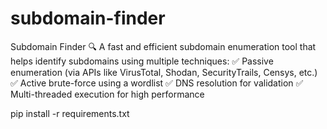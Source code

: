 # subdomain-finder
Subdomain Finder 🔍 A fast and efficient subdomain enumeration tool that helps identify subdomains using multiple techniques: 
✅ Passive enumeration (via APIs like VirusTotal, Shodan, SecurityTrails, Censys, etc.) 
✅ Active brute-force using a wordlist 
✅ DNS resolution for validation 
✅ Multi-threaded execution for high performance

pip install -r requirements.txt

